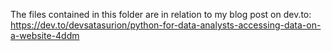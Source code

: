 The files contained in this folder are in relation to my blog post on dev.to: https://dev.to/devsatasurion/python-for-data-analysts-accessing-data-on-a-website-4ddm
